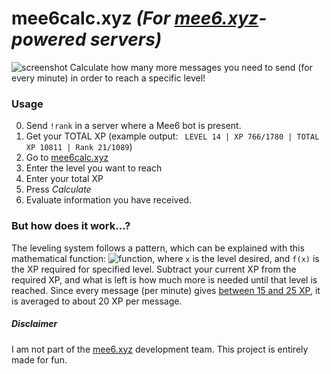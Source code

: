 # mee6calc.xyz _(For [mee6.xyz](https://mee6.xyz)-powered servers)_
![screenshot](http://i.imgur.com/nHu5NZF.png)
Calculate how many more messages you need to send (for every minute) in order to reach a specific level!

### Usage
0. Send `!rank` in a server where a Mee6 bot is present.
0. Get your TOTAL XP (example output: ` LEVEL 14 | XP 766/1780 | TOTAL XP 10811 | Rank 21/1089`)
0. Go to [mee6calc.xyz](http://mee6calc.xyz)
  1. Enter the level you want to reach
  1. Enter your total XP
  1. Press _Calculate_
0. Evaluate information you have received.

### But how does it work...?
The leveling system follows a pattern, which can be explained with this mathematical function: ![function](http://i.imgur.com/GX5ae4A.jpg), where `x` is the level desired, and `f(x)` is the XP required for specified level. Subtract your current XP from the required XP, and what is left is how much more is needed until that level is reached. Since every message (per minute) gives [between 15 and 25 XP](https://github.com/cookkkie/mee6/blob/5da379573c06eddec8ffad455c5b10681da429c3/chat-bot/plugins/levels.py#L173), it is averaged to about 20 XP per message.

##### Disclaimer
I am not part of the [mee6.xyz](https://mee6.xyz) development team. This project is entirely made for fun.
